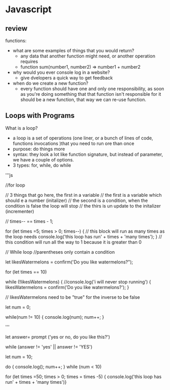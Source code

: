 
# Javascript

## review

functions:

- what are some examples of things that you would return?
  - any data that another function might need, or another operation requires
  - function sum(number1, number2) => number1 + number2
- why would you ever console log in a website?
  - give dvelopers a quick way to get feedback
- when do we create a new function?
  - every function should have one and only one responsibility, as soon as you're doing something that that function isn't responsible for it should be a new function, that way we can re-use function.

## Loops with Programs

What is a loop?

- a loop is a set of operations (one liner, or a bunch of lines of code, functions invocations )that you need to run ore than once
- purpose: do things more
- syntax: they look a lot like function signature, but instead of parameter, we have a couple of options.
- 3 types: for, while, do while

'''js

//for loop

// 3 things that go here, the first in a variable
// the first is a variable which should e a number (initalizer)
// the second is a condition, when the condition is false the loop will stop
// the thirs is un update to the initalizer (incrementer)

// times-- == times - 1;

for (let times =5; times > 0; times--) {
    // this block will run as many times as the loop needs
    console.log('this loop has run' + times + 'many times');
} 
// this condition will run all the way to 1 because it is greater than 0


// While loop
//parentheses only contain a condition

let likesWatermelons = confirm('Do you like watermelons?");

for (let times == 10)

while (!likesWatermelons) {
   //console.log('i will never stop running') {
   likesWatermelons = confirm('Do you like watermelons?');
}

// likesWatermelons need to be "true" for the inverse to be false

let num = 0;

while(num != 10) {
 console.log(num);
   num++;
}

'''

let answer= prompt ('yes or no, do you like this?')

while (answer != 'yes' || answer != 'YES')


let num = 10;

do {
   console.log();
   num++;
} while (num < 10)

for (let times =50; times > 0; times = times -5) {
    console.log('this loop has run' + times + 'many times')}